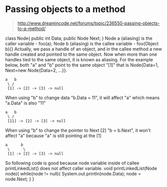 # Passing objects to a method

> http://www.dreamincode.net/forums/topic/236550-passing-objects-to-a-method/

  class Node{
    public int Data;
    public Node Next;
  }
  Node a (aliasing) is the caller variable - foo(a);
  Node b (aliasing) is the callee variable - foo(Object b){}
  Actually, we pass a handle of an object, and in the callee method a new handle created and pointed to the same object.
  Now when more than one handles tied to the same object, it is known as aliasing. For the example below, both "a" and "b" 
  point to the same object "[1]" that is Node{Data=1, Next=new Node{Data=2, ...}}.
  
    a   b
     \ /    
     [1] -> [2] -> [3] -> null

  When using "b" to change data "b.Data = 11", it will affect "a" which means "a.Data" is also "11"
  
    a   b
     \ /    
     [11] -> [2] -> [3] -> null

  When using "b" to change the pointer to Next [2] "b = b.Next", 
  it won't affect "a" because "a" is still pointing at the [1]
  
    a      b
     \      \
     [1] -> [2] -> [3] -> null

  So following code is good because node variable inside of callee printLinkedList() does not affect caller variable.
    void printLinkedList(Node node){
        while(node != null){
            System.out.println(node.Data);
            node = node.Next;
        }
    }
